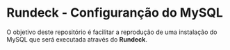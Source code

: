 # Rundeck - Configuranção do MySQL

O objetivo deste repositório é facilitar a reprodução de uma instalação do MySQL que será executada através do **Rundeck**.
